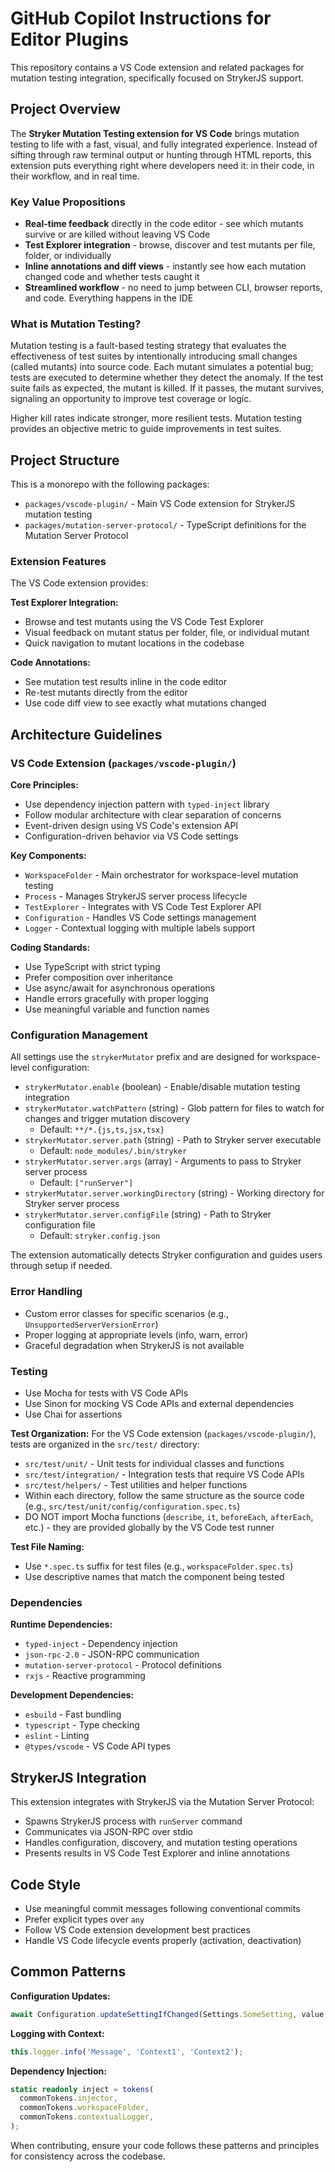 # GitHub Copilot Instructions for Editor Plugins

This repository contains a VS Code extension and related packages for mutation testing integration, specifically focused on StrykerJS support.

## Project Overview

The **Stryker Mutation Testing extension for VS Code** brings mutation testing to life with a fast, visual, and fully integrated experience. Instead of sifting through raw terminal output or hunting through HTML reports, this extension puts everything right where developers need it: in their code, in their workflow, and in real time.

### Key Value Propositions

- **Real-time feedback** directly in the code editor - see which mutants survive or are killed without leaving VS Code
- **Test Explorer integration** - browse, discover and test mutants per file, folder, or individually
- **Inline annotations and diff views** - instantly see how each mutation changed code and whether tests caught it
- **Streamlined workflow** - no need to jump between CLI, browser reports, and code. Everything happens in the IDE

### What is Mutation Testing?

Mutation testing is a fault-based testing strategy that evaluates the effectiveness of test suites by intentionally introducing small changes (called mutants) into source code. Each mutant simulates a potential bug; tests are executed to determine whether they detect the anomaly. If the test suite fails as expected, the mutant is killed. If it passes, the mutant survives, signaling an opportunity to improve test coverage or logic.

Higher kill rates indicate stronger, more resilient tests. Mutation testing provides an objective metric to guide improvements in test suites.

## Project Structure

This is a monorepo with the following packages:
- `packages/vscode-plugin/` - Main VS Code extension for StrykerJS mutation testing
- `packages/mutation-server-protocol/` - TypeScript definitions for the Mutation Server Protocol

### Extension Features

The VS Code extension provides:

**Test Explorer Integration:**
- Browse and test mutants using the VS Code Test Explorer
- Visual feedback on mutant status per folder, file, or individual mutant
- Quick navigation to mutant locations in the codebase

**Code Annotations:**
- See mutation test results inline in the code editor
- Re-test mutants directly from the editor
- Use code diff view to see exactly what mutations changed

## Architecture Guidelines

### VS Code Extension (`packages/vscode-plugin/`)

**Core Principles:**
- Use dependency injection pattern with `typed-inject` library
- Follow modular architecture with clear separation of concerns
- Event-driven design using VS Code's extension API
- Configuration-driven behavior via VS Code settings

**Key Components:**
- `WorkspaceFolder` - Main orchestrator for workspace-level mutation testing
- `Process` - Manages StrykerJS server process lifecycle
- `TestExplorer` - Integrates with VS Code Test Explorer API
- `Configuration` - Handles VS Code settings management
- `Logger` - Contextual logging with multiple labels support

**Coding Standards:**
- Use TypeScript with strict typing
- Prefer composition over inheritance
- Use async/await for asynchronous operations
- Handle errors gracefully with proper logging
- Use meaningful variable and function names

### Configuration Management

All settings use the `strykerMutator` prefix and are designed for workspace-level configuration:

- `strykerMutator.enable` (boolean) - Enable/disable mutation testing integration
- `strykerMutator.watchPattern` (string) - Glob pattern for files to watch for changes and trigger mutation discovery
  - Default: `**/*.{js,ts,jsx,tsx}`
- `strykerMutator.server.path` (string) - Path to Stryker server executable
  - Default: `node_modules/.bin/stryker`
- `strykerMutator.server.args` (array) - Arguments to pass to Stryker server process
  - Default: `["runServer"]`
- `strykerMutator.server.workingDirectory` (string) - Working directory for Stryker server process
- `strykerMutator.server.configFile` (string) - Path to Stryker configuration file
  - Default: `stryker.config.json`

The extension automatically detects Stryker configuration and guides users through setup if needed.

### Error Handling

- Custom error classes for specific scenarios (e.g., `UnsupportedServerVersionError`)
- Proper logging at appropriate levels (info, warn, error)
- Graceful degradation when StrykerJS is not available

### Testing

- Use Mocha for tests with VS Code APIs
- Use Sinon for mocking VS Code APIs and external dependencies
- Use Chai for assertions

**Test Organization:**
For the VS Code extension (`packages/vscode-plugin/`), tests are organized in the `src/test/` directory:

- `src/test/unit/` - Unit tests for individual classes and functions
- `src/test/integration/` - Integration tests that require VS Code APIs
- `src/test/helpers/` - Test utilities and helper functions
- Within each directory, follow the same structure as the source code (e.g., `src/test/unit/config/configuration.spec.ts`)
- DO NOT import Mocha functions (`describe`, `it`, `beforeEach`, `afterEach`, etc.) - they are provided globally by the VS Code test runner

**Test File Naming:**
- Use `*.spec.ts` suffix for test files (e.g., `workspaceFolder.spec.ts`)
- Use descriptive names that match the component being tested

### Dependencies

**Runtime Dependencies:**
- `typed-inject` - Dependency injection
- `json-rpc-2.0` - JSON-RPC communication
- `mutation-server-protocol` - Protocol definitions
- `rxjs` - Reactive programming

**Development Dependencies:**
- `esbuild` - Fast bundling
- `typescript` - Type checking
- `eslint` - Linting
- `@types/vscode` - VS Code API types

## StrykerJS Integration

This extension integrates with StrykerJS via the Mutation Server Protocol:
- Spawns StrykerJS process with `runServer` command
- Communicates via JSON-RPC over stdio
- Handles configuration, discovery, and mutation testing operations
- Presents results in VS Code Test Explorer and inline annotations

## Code Style

- Use meaningful commit messages following conventional commits
- Prefer explicit types over `any`
- Follow VS Code extension development best practices
- Handle VS Code lifecycle events properly (activation, deactivation)

## Common Patterns

**Configuration Updates:**
```typescript
await Configuration.updateSettingIfChanged(Settings.SomeSetting, value, workspaceFolder);
```

**Logging with Context:**
```typescript
this.logger.info('Message', 'Context1', 'Context2');
```

**Dependency Injection:**
```typescript
static readonly inject = tokens(
  commonTokens.injector,
  commonTokens.workspaceFolder,
  commonTokens.contextualLogger,
);
``````

When contributing, ensure your code follows these patterns and principles for consistency across the codebase.
